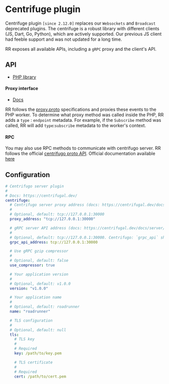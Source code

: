 # Centrifuge plugin

Centrifuge plugin `[since 2.12.0]` replaces our `Websockets` and `Broadcast` deprecated plugins.
The centrifuge is a robust library with different clients (JS, Dart, Go, Python), which are actively supported.
Our previous JS client had feeble support and was not updated for a long time.

RR exposes all available APIs, including a `gRPC` proxy and the client's API.

## API

- [PHP library](https://github.com/roadrunner-php/centrifugo)

#### Proxy interface

- [Docs](https://centrifugal.dev/docs/server/proxy#grpc-proxy)

RR follows the [proxy.proto](https://github.com/centrifugal/centrifugo/blob/master/internal/proxyproto/proxy.proto) specifications and proxies these events to the PHP worker.
To determine what proxy method was called inside the PHP, RR adds a `type` : `endpoint` metadata. For example, if the `Subscribe` method was called, RR will add `type`:`subscribe` metadata to the worker's context.
#### RPC 

You may also use RPC methods to communicate with centrifugo server. RR follows the official [centrifugo proto API](https://github.com/centrifugal/centrifugo/blob/master/internal/apiproto/api.proto).
Official documentation available [here](https://centrifugal.dev/docs/server/server_api#grpc-api)


## Configuration

```yaml
# Centrifugo server plugin
#
# Docs: https://centrifugal.dev/
centrifuge:
  # Centrifugo server proxy address (docs: https://centrifugal.dev/docs/server/proxy#grpc-proxy)
  #
  # Optional, default: tcp://127.0.0.1:30000
  proxy_address: "tcp://127.0.0.1:30000"

  # gRPC server API address (docs: https://centrifugal.dev/docs/server/server_api#grpc-api)
  #
  # Optional, default: tcp://127.0.0.1:30000. Centrifugo: `grpc_api` should be set to true and `grpc_port` should be the same as in the RR's config.
  grpc_api_address: tcp://127.0.0.1:30000

  # Use gRPC gzip compressor
  #
  # Optional, default: false
  use_compressor: true

  # Your application version
  #
  # Optional, default: v1.0.0
  version: "v1.0.0"

  # Your application name
  #
  # Optional, default: roadrunner
  name: "roadrunner"

  # TLS configuration
  #
  # Optional, default: null
  tls:
    # TLS key
    #
    # Required
    key: /path/to/key.pem

    # TLS certificate
    #
    # Required
    cert: /path/to/cert.pem
```

